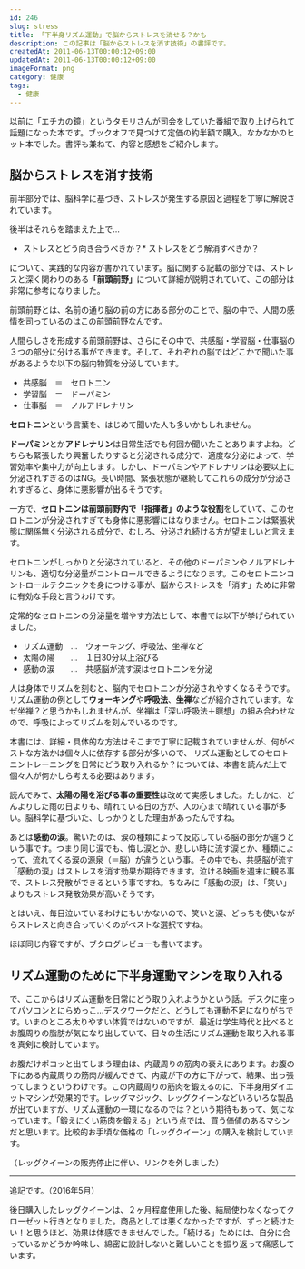 ```yaml
---
id: 246
slug: stress
title: 「下半身リズム運動」で脳からストレスを消せる？かも
description: この記事は「脳からストレスを消す技術」の書評です。
createdAt: 2011-06-13T00:00:12+09:00
updatedAt: 2011-06-13T00:00:12+09:00
imageFormat: png
category: 健康
tags:
  - 健康
---
```


以前に「エチカの鏡」というタモリさんが司会をしていた番組で取り上げられて話題になった本です。ブックオフで見つけて定価の約半額で購入。なかなかのヒット本でした。書評も兼ねて、内容と感想をご紹介します。

## 脳からストレスを消す技術

前半部分では、脳科学に基づき、ストレスが発生する原因と過程を丁寧に解説されています。

後半はそれらを踏まえた上で…

* ストレスとどう向き合うべきか？* ストレスをどう解消すべきか？

について、実践的な内容が書かれています。脳に関する記載の部分では、ストレスと深く関わりのある<strong>「前頭前野」</strong>について詳細が説明されていて、この部分は非常に参考になりました。

前頭前野とは、名前の通り脳の前の方にある部分のことで、脳の中で、人間の感情を司っているのはこの前頭前野なんです。

人間らしさを形成する前頭前野は、さらにその中で、共感脳・学習脳・仕事脳の３つの部分に分ける事ができます。そして、それぞれの脳ではどこかで聞いた事があるような以下の脳内物質を分泌しています。

* 共感脳　＝　セロトニン
* 学習脳　＝　ドーパミン
* 仕事脳　＝　ノルアドレナリン

**セロトニン**という言葉を、はじめて聞いた人も多いかもしれません。

**ドーパミン**とか**アドレナリン**は日常生活でも何回か聞いたことありますよね。どちらも緊張したり興奮したりすると分泌される成分で、適度な分泌によって、学習効率や集中力が向上します。しかし、ドーパミンやアドレナリンは必要以上に分泌されすぎるのはNG。長い時間、緊張状態が継続してこれらの成分が分泌されすぎると、身体に悪影響が出るそうです。

一方で、<strong>セロトニンは前頭前野内で「指揮者」のような役割</strong>をしていて、このセロトニンが分泌されすぎても身体に悪影響にはなりません。セロトニンは緊張状態に関係無く分泌される成分で、むしろ、分泌され続ける方が望ましいと言えます。

セロトニンがしっかりと分泌されていると、その他のドーパミンやノルアドレナリンも、適切な分泌量がコントロールできるようになります。このセロトニンコントロールテクニックを身につける事が、脳からストレスを「消す」ために非常に有効な手段と言うわけです。

定常的なセロトニンの分泌量を増やす方法として、本書では以下が挙げられていました。

* リズム運動　…　ウォーキング、呼吸法、坐禅など
* 太陽の陽　　…　１日30分以上浴びる
* 感動の涙　　…　共感脳が流す涙はセロトニンを分泌

人は身体でリズムを刻むと、脳内でセロトニンが分泌されやすくなるそうです。リズム運動の例として**ウォーキング**や**呼吸法**、**坐禅**などが紹介されています。なぜ坐禅？と思うかもしれませんが、坐禅は「深い呼吸法＋瞑想」の組み合わせなので、呼吸によってリズムを刻んでいるのです。

本書には、詳細・具体的な方法はそこまで丁寧に記載されていませんが、何がベストな方法かは個々人に依存する部分が多いので、  リズム運動としてのセロトニントレーニングを日常にどう取り入れるか？については、本書を読んだ上で個々人が何かしら考える必要はあります。

読んでみて、**太陽の陽を浴びる事の重要性**は改めて実感しました。たしかに、どんよりした雨の日よりも、晴れている日の方が、人の心まで晴れている事が多い。脳科学に基づいた、しっかりとした理由があったんですね。

あとは**感動の涙**。驚いたのは、涙の種類によって反応している脳の部分が違うという事です。つまり同じ涙でも、悔し涙とか、悲しい時に流す涙とか、種類によって、流れてくる涙の源泉（＝脳）が違うという事。その中でも、共感脳が流す「感動の涙」はストレスを消す効果が期待できます。泣ける映画を週末に観る事で、ストレス発散ができるという事ですね。ちなみに「感動の涙」は、「笑い」よりもストレス発散効果が高いそうです。

とはいえ、毎日泣いているわけにもいかないので、笑いと涙、どっちも使いながらストレスと向き合っていくのがベストな選択ですね。

ほぼ同じ内容ですが、ブクログレビューも書いてます。

<external-link title="有田秀穂「脳からストレスを消す技術」のブクログレビュー" note="脳の構造・分泌成分を含め丁寧に解説しながら読みやすく書いてあり、説得力があり分かりやすかったです。" link="https://booklog.jp/users/mujiota/archives/1/4763198602" img-file-name="booklog.png"></external-link>

## リズム運動のために下半身運動マシンを取り入れる

で、ここからはリズム運動を日常にどう取り入れようかという話。デスクに座ってパソコンとにらめっこ…デスクワークだと、どうしても運動不足になりがちです。いまのところ太りやすい体質ではないのですが、最近は学生時代と比べるとお腹周りの脂肪が気になり出していて、日々の生活にリズム運動を取り入れる事を真剣に検討しています。

お腹だけポコッと出てしまう理由は、内蔵周りの筋肉の衰えにあります。お腹の下にある内蔵周りの筋肉が緩んできて、内蔵が下の方に下がって、結果、出っ張ってしまうというわけです。この内蔵周りの筋肉を鍛えるのに、下半身用ダイエットマシンが効果的です。レッグマジック、レッグクイーンなどいろいろな製品が出ていますが、リズム運動の一環になるのでは？という期待もあって、気になっています。「鍛えにくい筋肉を鍛える」という点では、買う価値のあるマシンだと思います。比較的お手頃な価格の「レッグクイーン」の購入を検討しています。

（レッグクイーンの販売停止に伴い、リンクを外しました）

* * *

追記です。（2016年5月）

後日購入したレッグクイーンは、２ヶ月程度使用した後、結局使わなくなってクローゼット行きとなりました。商品としては悪くなかったですが、ずっと続けたい！と思うほど、効果は体感できませんでした。「続ける」ためには、自分に合っているかどうか吟味し、綿密に設計しないと難しいことを振り返って痛感しています。
